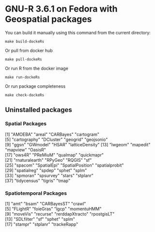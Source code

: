 # GNU-R 3.6.1 on Fedora with Geospatial packages

You can build it manually using this command from the current directory:

`make build-dockeRs`

Or pull from docker hub

`make pull-dockeRs`

Or run R from the docker image

`make run-dockeRs`

Or run package completeness

`make check-dockeRs`

## Uninstalled packages

### Spatial Packages

[1] "AMOEBA"          "areal"           "CARBayes"        "cartogram"      
 [5] "cartography"     "DCluster"        "geogrid"         "geojsonio"      
 [9] "ggsn"            "GWmodel"         "HSAR"            "latticeDensity" 
[13] "lwgeom"          "mapedit"         "mapview"         "OasisR"         
[17] "ows4R"           "PReMiuM"         "qualmap"         "quickmapr"      
[21] "rnaturalearth"   "RPyGeo"          "RQGIS"           "sf"             
[25] "spacom"          "SpatialEpi"      "SpatialPosition" "spatialprobit"  
[29] "spatialreg"      "spdep"           "sphet"           "splm"           
[33] "spmoran"         "spsurvey"        "stars"           "stplanr"        
[37] "tidycensus"      "tigris"          "tmap"           

### Spatiotemporal Packages

 [1] "amt"            "bsam"           "CARBayesST"     "crawl"         
 [5] "FLightR"        "foieGras"       "lgcp"           "momentuHMM"    
 [9] "moveVis"        "recurse"        "rerddapXtracto" "rpostgisLT"    
[13] "SDLfilter"      "sf"             "sphet"          "splm"          
[17] "stampr"         "stplanr"        "trackeRapp" 